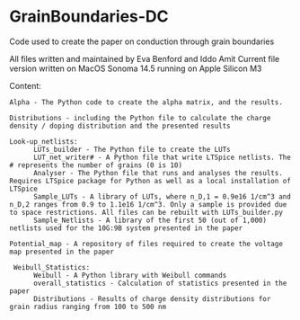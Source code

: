 # GrainBoundaries-DC
 Code used to create the paper on conduction through grain boundaries

 All files written and maintained by Eva Benford and Iddo Amit
 Current file version written on MacOS Sonoma 14.5 running on Apple Silicon M3

 Content:

    Alpha - The Python code to create the alpha matrix, and the results.
 	
    Distributions - including the Python file to calculate the charge density / doping distribution and the presented results
 	
    Look-up_netlists:
 		  LUTs_builder - The Python file to create the LUTs
 		  LUT_net_writer# - A Python file that write LTSpice netlists. The # represents the number of grains (0 is 10)
 		  Analyser - The Python file that runs and analyses the results. Requires LTSpice package for Python as well as a local installation of LTSpice
 		  Sample_LUTs - A library of LUTs, where n_D,1 = 0.9e16 1/cm^3 and n_D,2 ranges from 0.9 to 1.1e16 1/cm^3. Only a sample is provided due to space restrictions. All files can be rebuilt with LUTs_builder.py
 		  Sample_Netlists - A library of the first 50 (out of 1,000) netlists used for the 10G:9B system presented in the paper
 	
    Potential_map - A repository of files required to create the voltage map presented in the paper
 
     Weibull_Statistics:
 		  Weibull - A Python library with Weibull commands
 		  overall_statistics - Calculation of statistics presented in the paper
 		  Distributions - Results of charge density distributions for grain radius ranging from 100 to 500 nm

